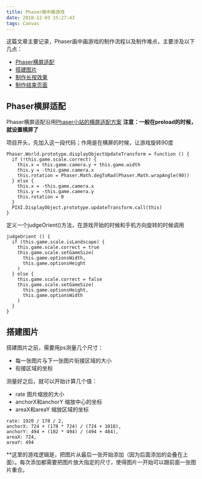 ```yaml
---
title: Phaser画中画游戏
date: 2018-12-03 15:27:43
tags: Canvas
---
```


这篇文章主要记录，Phaser画中画游戏的制作流程以及制作难点，主要涉及以下几点：

- [Phaser横屏适配](#Phaser横屏适配)
- [搭建图片](#搭建图片)
- [制作长按效果](#制作长按效果)
- [制作结束页面](#制作结束页面)

<!-- more -->
## Phaser横屏适配
<span id="Phaser横屏适配"></span>
Phaser横屏适配沿用[Phaser小站的横屏适配方案](https://www.phaser-china.com/tutorial-detail-16.html)
**注意：一般在preload的时候，就设置横屏了**

项目开头，先加入这一段代码；作用是在横屏的时候，让游戏旋转90度
```
Phaser.World.prototype.displayObjectUpdateTransform = function () {
  if (!this.game.scale.correct) {
    this.x = this.game.camera.y + this.game.width
    this.y = -this.game.camera.x
    this.rotation = Phaser.Math.degToRad(Phaser.Math.wrapAngle(90))
  } else {
    this.x = -this.game.camera.x
    this.y = -this.game.camera.y
    this.rotation = 0
  }
  PIXI.DisplayObject.prototype.updateTransform.call(this)
}
```
定义一个judgeOrient()方法，在游戏开始的时候和手机方向旋转的时候调用
```
judgeOrient () {
  if (this.game.scale.isLandscape) {
    this.game.scale.correct = true
    this.game.scale.setGameSize(
      this.game.optionsWidth,
      this.game.optionsHeight
    )
  } else {
    this.game.scale.correct = false
    this.game.scale.setGameSize(
      this.game.optionsHeight,
      this.game.optionsWidth
    )
  }
}
```

## 搭建图片
<span id="搭建图片"></span>

搭建图片之前，需要用ps测量几个尺寸：
- 每一张图片与下一张图片衔接区域的大小
- 衔接区域的坐标

测量好之后，就可以开始计算几个值：
- rate 图片缩放的大小
- anchorX和anchorY 缩放中心的坐标
- areaX和areaY 缩放区域的坐标

```
rate: 1920 / 178 / 2, 
anchorX: 724 + (178 * 724) / (724 + 1018),
anchorY: 494 + (102 * 494) / (494 + 484),
areaX: 724,
areaY: 494
```

**这里的游戏逻辑是，把图片从最后一张开始添加（因为后面添加的会叠在上面）。每次添加都需要把图片放大指定的尺寸，使得图片一开始可以跟前面一张图片重合。